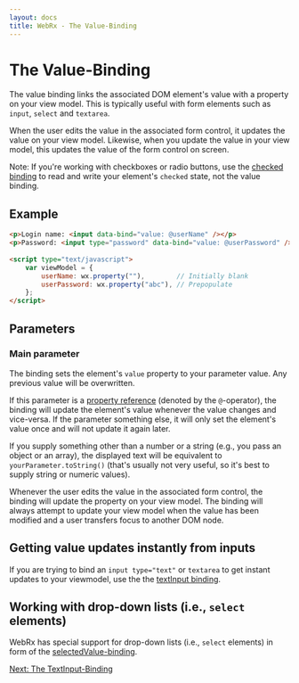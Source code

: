 ```yaml
---
layout: docs
title: WebRx - The Value-Binding
---
```

# The Value-Binding

The value binding links the associated DOM element's value with a property on your view model. 
This is typically useful with form elements such as <code>input</code>, <code>select</code> and <code>textarea</code>.

When the user edits the value in the associated form control, it updates the value on your view model. 
Likewise, when you update the value in your view model, this updates the value of the form control on screen.

Note: If you're working with checkboxes or radio buttons, use the [checked binding](/docs/checked-binding.html) to read and 
write your element's <code>checked</code> state, not the value binding.

## Example

```html
<p>Login name: <input data-bind="value: @userName" /></p>
<p>Password: <input type="password" data-bind="value: @userPassword" /></p>
 
<script type="text/javascript">
    var viewModel = {
        userName: wx.property(""),        // Initially blank
        userPassword: wx.property("abc"), // Prepopulate
    };
</script>
```

## Parameters

### Main parameter

The binding sets the element's <code>value</code> property to your parameter value. Any previous value will be overwritten.

If this parameter is a [property reference](/docs/observable-properties.html#topic-propref) (denoted by the <code>@</code>-operator),
the binding will update the element's value whenever the value changes and vice-versa.
If the parameter something else, it will only set the element's value once and will not update it again later.

If you supply something other than a number or a string (e.g., you pass an object or an array), 
the displayed text will be equivalent to <code>yourParameter.toString()</code> (that's usually not very useful, 
so it's best to supply string or numeric values).

Whenever the user edits the value in the associated form control, the binding will update the property 
on your view model. The binding will always attempt to update your view model when the value has been 
modified and a user transfers focus to another DOM node.

## Getting value updates instantly from inputs

If you are trying to bind an <code>input type="text"</code> or <code>textarea</code> to get instant updates to your viewmodel, 
use the the [textInput binding](/docs/textinput-binding.html).

## Working with drop-down lists (i.e., <code>select</code> elements)

WebRx has special support for drop-down lists (i.e., <code>select</code> elements) in form of the [selectedValue-binding](/docs/selected-value-binding.html).

<a class="next-topic" href="/docs/textinput-binding.html">Next: The TextInput-Binding</a>
